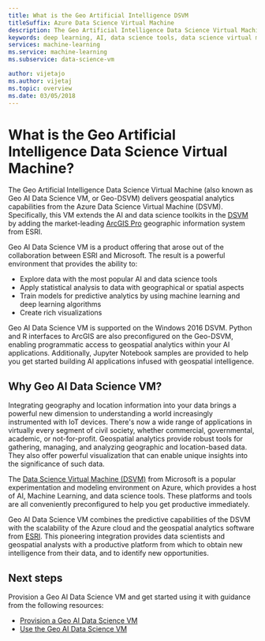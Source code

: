 ```yaml
---
title: What is the Geo Artificial Intelligence DSVM
titleSuffix: Azure Data Science Virtual Machine 
description: The Geo Artificial Intelligence Data Science Virtual Machine provides ArcGIS Pro for working with geographic data as well as Python, R, and data science toolkits for working with ML and AI.
keywords: deep learning, AI, data science tools, data science virtual machine, geospatial analytics
services: machine-learning
ms.service: machine-learning
ms.subservice: data-science-vm

author: vijetajo
ms.author: vijetaj
ms.topic: overview
ms.date: 03/05/2018
---
```


# What is the Geo Artificial Intelligence Data Science Virtual Machine?

The Geo Artificial Intelligence Data Science Virtual Machine (also known as Geo AI Data Science VM, or Geo-DSVM) delivers geospatial analytics capabilities from the Azure Data Science Virtual Machine (DSVM). Specifically, this VM extends the AI and data science toolkits in the [DSVM](overview.md) by adding the market-leading [ArcGIS Pro](https://www.esri.com/arcgis/products/arcgis-pro/overview) geographic information system from ESRI.

 Geo AI Data Science VM is a product offering that arose out of the collaboration between ESRI and Microsoft. The result is a powerful environment that provides the ability to:

- Explore data with the most popular AI and data science tools
- Apply statistical analysis to data with geographical or spatial aspects
- Train models for predictive analytics by using machine learning and deep learning algorithms
- Create rich visualizations

Geo AI Data Science VM is supported on the Windows 2016 DSVM. Python and R interfaces to ArcGIS are also preconfigured on the Geo-DSVM, enabling programmatic access to geospatial analytics within your AI applications. Additionally, Jupyter Notebook samples are provided to help you get started building AI applications infused with geospatial intelligence.


## Why Geo AI Data Science VM? 

Integrating geography and location information into your data brings a powerful new dimension to understanding a world increasingly instrumented with IoT devices. There's now a wide range of applications in virtually every segment of civil society, whether commercial, governmental, academic, or not-for-profit. Geospatial analytics provide robust tools for gathering, managing, and analyzing geographic and location-based data. They also offer powerful visualization that can enable unique insights into the significance of such data.

The [Data Science Virtual Machine (DSVM)](overview.md) from Microsoft is a popular experimentation and modeling environment on Azure, which provides a host of AI, Machine Learning, and data science tools. These platforms and tools are all conveniently preconfigured to help you get productive immediately.

Geo AI Data Science VM combines the predictive capabilities of the DSVM with the scalability of the Azure cloud and the geospatial analytics software from [ESRI](https://www.esri.com). This pioneering integration provides data scientists and geospatial analysts with a productive platform from which to obtain new intelligence from their data, and to identify new opportunities.


## Next steps

Provision a Geo AI Data Science VM and get started using it with guidance from the following resources:

* [Provision a Geo AI Data Science VM](provision-geo-ai-dsvm.md)
* [Use the Geo AI Data Science VM](use-geo-ai-dsvm.md)
